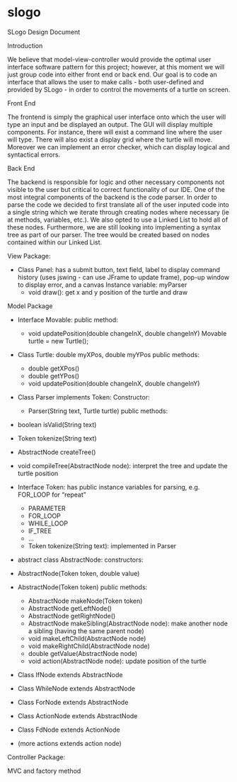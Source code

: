 slogo
=====

SLogo Design Document

Introduction

We believe that model-view-controller would provide the optimal user interface software pattern for this project; however, at this moment we will just group code into either front end or back end. Our goal is to code an interface that allows the user to make calls - both user-defined and provided by SLogo - in order to control the movements of a turtle on screen. 


Front End

The frontend is simply the graphical user interface onto which the user will type an input and be displayed an output. The GUI will display multiple components. For instance, there will exist a command line where the user will type. There will also exist a display grid where the turtle will move. Moreover we can implement an error checker, which can display logical and syntactical errors. 

Back End

The backend is responsible for logic and other necessary components not visible to the user but critical to correct functionality of our IDE. 
One of the most integral components of the backend is the code parser. In order to parse the code we decided to first translate all of the user inputed code into a single string which we iterate through creating nodes where necessary (ie at methods, variables, etc.).  We also opted to use a Linked List to hold all of these nodes. Furthermore, we are still looking into implementing a syntax tree as part of our parser. The tree would be created based on nodes contained within our Linked List. 


	


View Package: 
- Class Panel: has a submit button, text field, label to display command history (uses jswing - can use JFrame to update frame), pop-up window to display error, and a canvas
Instance variable: myParser
	- void draw(): get x and y position of the turtle and draw
	
Model Package
- Interface Movable: 
	public method:
	- void updatePosition(double changeInX, double changeInY)
Movable turtle = new Turtle();

- Class Turtle: double myXPos, double myYPos
	public methods:
	- double getXPos() 
	- double getYPos()
	- void updatePosition(double changeInX, double changeInY)
	
- Class Parser implements Token: 
	Constructor:
	- Parser(String text, Turtle turtle)
public methods:
- boolean isValid(String text)
- Token tokenize(String text)
- AbstractNode createTree()
- void compileTree(AbstractNode node): interpret the tree and update the turtle position

- Interface Token: has public instance variables for parsing, e.g. FOR_LOOP for “repeat”
	- PARAMETER
	- FOR_LOOP
	- WHILE_LOOP
	- IF_TREE
	- …
	- Token tokenize(String text): implemented in Parser
 	
- abstract class AbstractNode: 
	constructors:
- AbstractNode(Token token, double value)
- AbstractNode(Token token)
	public methods:
	- AbstractNode makeNode(Token token)
	- AbstractNode getLeftNode()
	- AbstractNode getRightNode()
	- AbstractNode makeSibling(AbstractNode node): make another node a sibling (having the same parent node)
	- void makeLeftChild(AbstractNode node)
	- void makeRightChild(AbstractNode node)
	- double getValue(AbstractNode node)
	- void action(AbstractNode node): update position of the turtle

- Class IfNode extends AbstractNode
- Class WhileNode extends AbstractNode
- Class ForNode extends AbstractNode
- Class ActionNode extends AbstractNode
- Class FdNode extends ActionNode
- (more actions extends action node)



Controller Package:

MVC and factory method
